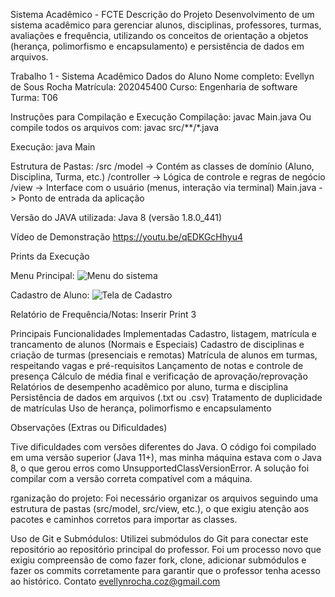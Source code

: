 Sistema Acadêmico - FCTE
Descrição do Projeto
Desenvolvimento de um sistema acadêmico para gerenciar alunos, disciplinas, professores, turmas, avaliações e frequência, utilizando os conceitos de orientação a objetos (herança, polimorfismo e encapsulamento) e persistência de dados em arquivos.


Trabalho 1 - Sistema Acadêmico
Dados do Aluno
Nome completo: Evellyn de Sous Rocha
Matrícula: 202045400
Curso: Engenharia de software
Turma: T06

Instruções para Compilação e Execução
Compilação:
javac Main.java
Ou compile todos os arquivos com:
javac src/**/*.java

Execução:
java Main

Estrutura de Pastas:
/src
  /model            -> Contém as classes de domínio (Aluno, Disciplina, Turma, etc.)
  /controller       -> Lógica de controle e regras de negócio
  /view             -> Interface com o usuário (menus, interação via terminal)
Main.java           -> Ponto de entrada da aplicação



Versão do JAVA utilizada:
Java 8 (versão 1.8.0_441)


Vídeo de Demonstração
https://youtu.be/qEDKGcHhyu4


Prints da Execução

Menu Principal:
![Menu do sistema](img/menu.png)



Cadastro de Aluno:
![Tela de Cadastro](img/cadastro.png)

Relatório de Frequência/Notas:
Inserir Print 3

Principais Funcionalidades Implementadas
 Cadastro, listagem, matrícula e trancamento de alunos (Normais e Especiais)
 Cadastro de disciplinas e criação de turmas (presenciais e remotas)
 Matrícula de alunos em turmas, respeitando vagas e pré-requisitos
 Lançamento de notas e controle de presença
 Cálculo de média final e verificação de aprovação/reprovação
 Relatórios de desempenho acadêmico por aluno, turma e disciplina
 Persistência de dados em arquivos (.txt ou .csv)
 Tratamento de duplicidade de matrículas
 Uso de herança, polimorfismo e encapsulamento


Observações (Extras ou Dificuldades)

Tive dificuldades com versões diferentes do Java. O código foi compilado em uma versão superior (Java 11+), mas minha máquina estava com o Java 8, o que gerou erros como UnsupportedClassVersionError. A solução foi compilar com a versão correta compatível com a máquina.

rganização do projeto: Foi necessário organizar os arquivos seguindo uma estrutura de pastas (src/model, src/view, etc.), o que exigiu atenção aos pacotes e caminhos corretos para importar as classes.

Uso de Git e Submódulos: Utilizei submódulos do Git para conectar este repositório ao repositório principal do professor. Foi um processo novo que exigiu compreensão de como fazer fork, clone, adicionar submódulos e fazer os commits corretamente para garantir que o professor tenha acesso ao histórico.
Contato
evellynrocha.coz@gmail.com

